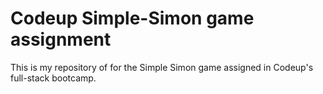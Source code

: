 # Codeup Simple-Simon game assignment

This is my repository of for the Simple Simon game assigned in Codeup's full-stack bootcamp.